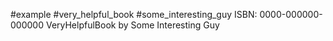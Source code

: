 #example #very_helpful_book #some_interesting_guy
ISBN: 0000-000000-000000 VeryHelpfulBook by Some Interesting Guy